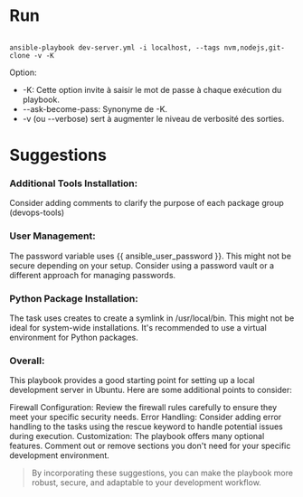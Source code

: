 

# Run

```console

ansible-playbook dev-server.yml -i localhost, --tags nvm,nodejs,git-clone -v -K

```
Option: 

- -K: Cette option invite à saisir le mot de passe à chaque exécution du playbook. 
- --ask-become-pass: Synonyme de -K.
- -v (ou --verbose) sert à augmenter le niveau de verbosité des sorties.

# Suggestions

### Additional Tools Installation:

Consider adding comments to clarify the purpose of each package group (devops-tools)

### User Management:

The password variable uses {{ ansible_user_password }}. This might not be secure depending on your setup. Consider using a password vault or a different approach for managing passwords.

### Python Package Installation:

The task uses creates to create a symlink in /usr/local/bin. This might not be ideal for system-wide installations. It's recommended to use a virtual environment for Python packages.

### Overall:

This playbook provides a good starting point for setting up a local development server in Ubuntu.  Here are some additional points to consider:

Firewall Configuration: Review the firewall rules carefully to ensure they meet your specific security needs.
Error Handling: Consider adding error handling to the tasks using the rescue keyword to handle potential issues during execution.
Customization: The playbook offers many optional features. Comment out or remove sections you don't need for your specific development environment.

> By incorporating these suggestions, you can make the playbook more robust, secure, and adaptable to your development workflow.